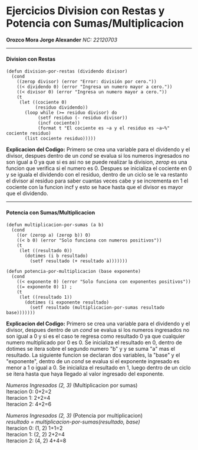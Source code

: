# Ejercicios Division con Restas y Potencia con Sumas/Multiplicacion
**Orozco Mora Jorge Alexander**
*NC: 22120703*

---

#### Division con Restas
~~~
(defun division-por-restas (dividendo divisor)
  (cond
    ((zerop divisor) (error "Error: división por cero."))
    ((< dividendo 0) (error "Ingresa un numero mayor a cero.")) 
    ((< divisor 0) (error "Ingresa un numero mayor a cero."))
    (t
     (let ((cociente 0)
           (residuo dividendo))
       (loop while (>= residuo divisor) do
            (setf residuo (- residuo divisor))
            (incf cociente))
            (format t "El cociente es ~a y el residuo es ~a~%" cociente residuo)
       (list cociente residuo)))))
~~~
**Explicacion del Codigo:** Primero se crea una variable para el dividendo y el divisor, despues dentro de un *cond* se evalua si los numeros ingresados no son igual a 0 ya que si es asi no se puede realizar la division, *zerop* es una funcion que verifica si el numero es 0. Despues se inicializa el cociente en 0 y se iguala el dividendo con el residuo, dentro de un ciclo se le va restanto el divisor al residuo para saber cuantas veces cabe y se incrementa en 1 el cociente con la funcion incf y esto se hace hasta que el divisor es mayor que el dividendo.  

---

#### Potencia con Sumas/Multiplicacion
~~~
(defun multiplicacion-por-sumas (a b)
  (cond
    ((or (zerop a) (zerop b)) 0)
    ((< b 0) (error "Solo funciona con numeros positivos"))
    (t
     (let ((resultado 0))
       (dotimes (i b resultado)
         (setf resultado (+ resultado a)))))))

(defun potencia-por-multiplicacion (base exponente)
  (cond
    ((< exponente 0) (error "Solo funciona con exponentes positivos"))
    ((= exponente 0) 1) ; 
    (t
     (let ((resultado 1))
       (dotimes (i exponente resultado)
         (setf resultado (multiplicacion-por-sumas resultado base)))))))
~~~
**Explicacion del Codigo:** Primero se crea una variable para el dividendo y el divisor, despues dentro de un *cond* se evalua si los numeros ingresados no son igual a 0  y si es el caso te regresa como resultado 0 ya que cualquier numero multiplicado por 0 es 0. Se inicializa el resultado en 0, dentro de dotimes se itera sobre el segundo numero "b" y y se suma "a" mas el resultado. La siguiente funcion se declaran dos variables, la "base" y el "exponente", dentro de un *cond* se evalua si el exponente ingresado es menor a 1 o igual a 0. Se inicializa el resultado en 1, luego dentro de un ciclo se itera hasta que haya llegado al valor ingresado del exponente.   

*Numeros Ingresados (2, 3)* (Multiplicacion por sumas)  
Iteracion 0: 0+2=2  
Iteracion 1: 2+2=4  
Iteracion 2: 4+2=6  

*Numeros Ingresados (2, 3)* (Potencia por multiplicacion)  
*resultado = multiplicacion-por-sumas(resultado, base)*  
Iteracion 0: (1, 2) 1+1=2  
Iteracion 1: (2, 2) 2+2=4  
Iteracion 2: (4, 2) 4+4=8  